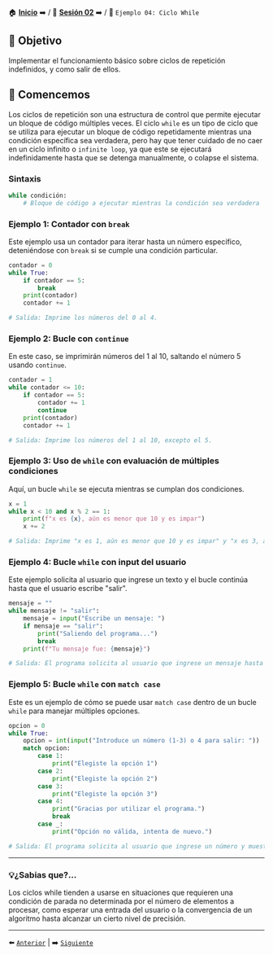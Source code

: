 🏠 [**Inicio**](../../Readme.md) ➡️ / 📖 [**Sesión 02**](../Readme.md) ➡️ / 📝 `Ejemplo 04: Ciclo While`

## 🎯 Objetivo

Implementar el funcionamiento básico sobre ciclos de repetición indefinidos, y como salir de ellos.

## 🚀 Comencemos

Los ciclos de repetición son una estructura de control que permite ejecutar un bloque de código múltiples veces. El ciclo `while` es un tipo de ciclo que se utiliza para ejecutar un bloque de código repetidamente mientras una condición específica sea verdadera, pero hay que tener cuidado de no caer en un ciclo infinito o `infinite loop`, ya que este se ejecutará indefinidamente hasta que se detenga manualmente, o colapse el sistema.

### Sintaxis

```python
while condición:
    # Bloque de código a ejecutar mientras la condición sea verdadera
```
### Ejemplo 1: Contador con `break`
Este ejemplo usa un contador para iterar hasta un número específico, deteniéndose con `break` si se cumple una condición particular.

```python
contador = 0
while True:
    if contador == 5:
        break
    print(contador)
    contador += 1

# Salida: Imprime los números del 0 al 4.
```

### Ejemplo 2: Bucle con `continue`
En este caso, se imprimirán números del 1 al 10, saltando el número 5 usando `continue`.

```python
contador = 1
while contador <= 10:
    if contador == 5:
        contador += 1
        continue
    print(contador)
    contador += 1

# Salida: Imprime los números del 1 al 10, excepto el 5.
```

### Ejemplo 3: Uso de `while` con evaluación de múltiples condiciones
Aquí, un bucle `while` se ejecuta mientras se cumplan dos condiciones.

```python
x = 1
while x < 10 and x % 2 == 1:
    print(f"x es {x}, aún es menor que 10 y es impar")
    x += 2

# Salida: Imprime "x es 1, aún es menor que 10 y es impar" y "x es 3, aún es menor que 10 y es impar".
```

### Ejemplo 4: Bucle `while` con input del usuario
Este ejemplo solicita al usuario que ingrese un texto y el bucle continúa hasta que el usuario escribe "salir".

```python
mensaje = ""
while mensaje != "salir":
    mensaje = input("Escribe un mensaje: ")
    if mensaje == "salir":
        print("Saliendo del programa...")
        break
    print(f"Tu mensaje fue: {mensaje}")

# Salida: El programa solicita al usuario que ingrese un mensaje hasta que escriba "salir".
```

### Ejemplo 5: Bucle `while` con `match case`
Este es un ejemplo de cómo se puede usar `match case` dentro de un bucle `while` para manejar múltiples opciones.

```python
opcion = 0
while True:
    opcion = int(input("Introduce un número (1-3) o 4 para salir: "))
    match opcion:
        case 1:
            print("Elegiste la opción 1")
        case 2:
            print("Elegiste la opción 2")
        case 3:
            print("Elegiste la opción 3")
        case 4:
            print("Gracias por utilizar el programa.")
            break
        case _:
            print("Opción no válida, intenta de nuevo.")

# Salida: El programa solicita al usuario que ingrese un número y muestra un mensaje correspondiente, hasta que el usuario elige la opción 4 para salir.
```

---
### 💡¿Sabias que?...

Los ciclos while tienden a usarse en situaciones que requieren una condición de parada no determinada por el número de elementos a procesar, como esperar una entrada del usuario o la convergencia de un algoritmo hasta alcanzar un cierto nivel de precisión.

---

⬅️ [`Anterior`](../Readme.md) | ➡️ [`Siguiente`](../Reto-02/Readme.md)